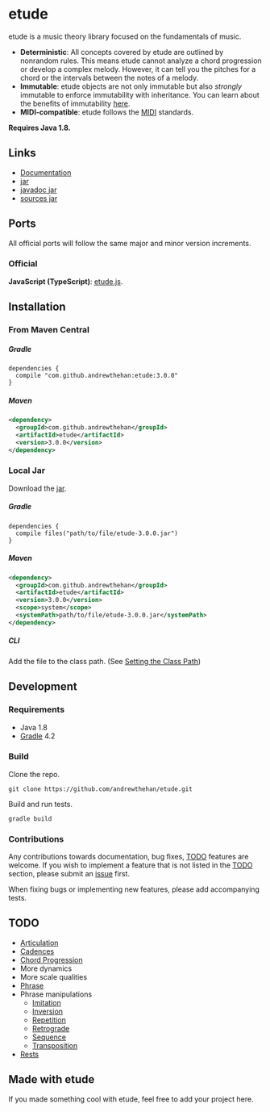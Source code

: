 # etude

etude is a music theory library focused on the fundamentals of music.

- **Deterministic**: All concepts covered by etude are outlined by nonrandom rules. This means etude cannot analyze a chord progression or develop a complex melody. However, it can tell you the pitches for a chord or the intervals between the notes of a melody.
- **Immutable**: etude objects are not only immutable but also _strongly_ immutable to enforce immutability with inheritance. You can learn about the benefits of immutability [here](https://github.com/facebook/immutable-js/#the-case-for-immutability).
- **MIDI-compatible**: etude follows the [MIDI](https://en.wikipedia.org/wiki/MIDI) standards.

**Requires Java 1.8.**

## Links

- [Documentation](http://andrewthehan.github.io/etude/javadoc/index.html)
- [jar](http://repo1.maven.org/maven2/com/github/andrewthehan/etude/3.0.0/etude-3.0.0.jar)
- [javadoc jar](http://repo1.maven.org/maven2/com/github/andrewthehan/etude/3.0.0/etude-3.0.0-javadoc.jar)
- [sources jar](http://repo1.maven.org/maven2/com/github/andrewthehan/etude/3.0.0/etude-3.0.0-sources.jar)

## Ports

All official ports will follow the same major and minor version increments.

### Official

**JavaScript (TypeScript)**: [etude.js](https://github.com/andrewthehan/etude.js).

## Installation

### From Maven Central

##### Gradle

```
dependencies {
  compile "com.github.andrewthehan:etude:3.0.0"
}
```

##### Maven

```xml
<dependency>
  <groupId>com.github.andrewthehan</groupId>
  <artifactId>etude</artifactId>
  <version>3.0.0</version>
</dependency>
```

### Local Jar

Download the [jar](http://repo1.maven.org/maven2/com/github/andrewthehan/etude/3.0.0/etude-3.0.0.jar).

##### Gradle

```
dependencies {
  compile files("path/to/file/etude-3.0.0.jar")
}
```

##### Maven

```xml
<dependency>
  <groupId>com.github.andrewthehan</groupId>
  <artifactId>etude</artifactId>
  <version>3.0.0</version>
  <scope>system</scope>
  <systemPath>path/to/file/etude-3.0.0.jar</systemPath>
</dependency>
```

##### CLI

Add the file to the class path. (See [Setting the Class Path](https://docs.oracle.com/javase/8/docs/technotes/tools/windows/classpath.html))

## Development

### Requirements

- Java 1.8
- [Gradle](https://gradle.org/) 4.2

### Build

Clone the repo.

```
git clone https://github.com/andrewthehan/etude.git
```

Build and run tests.

```
gradle build
```

### Contributions

Any contributions towards documentation, bug fixes, [TODO](#todo) features are welcome. If you wish to implement a feature that is not listed in the [TODO](#todo) section, please submit an [issue](https://github.com/andrewthehan/etude/issues) first.

When fixing bugs or implementing new features, please add accompanying tests.

## TODO

- [Articulation](<https://en.wikipedia.org/wiki/Articulation_(music)>)
- [Cadences](<https://en.wikipedia.org/wiki/Cadence_(music)>)
- [Chord Progression](https://en.wikipedia.org/wiki/Chord_progression)
- More dynamics
- More scale qualities
- [Phrase](<https://en.wikipedia.org/wiki/Phrase_(music)>)
- Phrase manipulations
  - [Imitation](<https://en.wikipedia.org/wiki/Imitation_(music)>)
  - [Inversion](<https://en.wikipedia.org/wiki/Inversion_(music)>)
  - [Repetition](<https://en.wikipedia.org/wiki/Repetition_(music)>)
  - [Retrograde](<https://en.wikipedia.org/wiki/Retrograde_(music)>)
  - [Sequence](<https://en.wikipedia.org/wiki/Sequence_(music)>)
  - [Transposition](<https://en.wikipedia.org/wiki/Transposition_(music)>)
- [Rests](<https://en.wikipedia.org/wiki/Rest_(music)>)

## Made with etude

If you made something cool with etude, feel free to add your project here.
